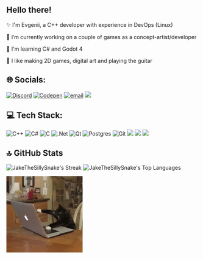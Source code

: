 ## Hello there!

✨ I'm Evgenii, a C++ developer with experience in DevOps (Linux)

🔭 I’m currently working on a couple of games as a concept-artist/developer

🌱 I'm learning C# and Godot 4

🧩 I like making 2D games, digital art and playing the guitar

## 🌐 Socials:
[![Discord](https://img.shields.io/badge/Discord-%237289DA.svg?logo=discord&logoColor=white)](https://discordapp.com/users/ginzburg_jake) [![Codepen](https://img.shields.io/badge/Codepen-000000?logo=codepen&logoColor=white)](https://codepen.io/JakeTheSillySnake) [![email](https://img.shields.io/badge/Email-D14836?logo=gmail&logoColor=white)](mailto:ginzburgj@yandex.ru) [<img src="https://img.icons8.com/?size=100&id=MIMjVKoXINIT&format=png&color=000000" width="25"/>](https://t.me/ginzburg_jake)

## 💻 Tech Stack:
![C++](https://img.shields.io/badge/c++-%2300599C.svg?style=for-the-badge&logo=c%2B%2B&logoColor=white) ![C#](https://img.shields.io/badge/c%23-%23239120.svg?style=for-the-badge&logo=csharp&logoColor=white) ![C](https://img.shields.io/badge/c-%2300599C.svg?style=for-the-badge&logo=c&logoColor=white) ![.Net](https://img.shields.io/badge/.NET-5C2D91?style=for-the-badge&logo=.net&logoColor=white) ![Qt](https://img.shields.io/badge/Qt-%23217346.svg?style=for-the-badge&logo=Qt&logoColor=white) ![Postgres](https://img.shields.io/badge/postgres-%23316192.svg?style=for-the-badge&logo=postgresql&logoColor=white) ![Git](https://img.shields.io/badge/git-%23F05033.svg?style=for-the-badge&logo=git&logoColor=white) <img src="https://img.icons8.com/?size=100&id=ezj3zaVtImPg&format=png&color=000000" width="25"> <img src="https://img.icons8.com/?size=100&id=38792&format=png&color=000000" width="25"> <img src="https://img.icons8.com/?size=100&id=jboFV8ZOXgZR&format=png&color=000000" width="25">

## 🔝 GitHub Stats
![JakeTheSillySnake's Streak](https://github-readme-streak-stats.herokuapp.com/?user=JakeTheSillySnake&theme=vue-dark&hide_border=true)
![JakeTheSillySnake's Top Languages](https://github-readme-stats.vercel.app/api/top-langs/?username=JakeTheSillySnake&theme=vue-dark&show_icons=true&hide_border=true&layout=compact)

<img src="cat_typing.gif" width="200" alt="Cat Typing GIF">
